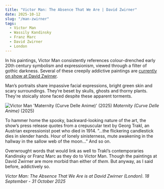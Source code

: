```yaml
---
title: "Victor Man: The Absence That We Are | David Zwirner"
date: 2025-10-12
slug: "/man-zwirner"
tags:
  - Victor Man
  - Wassily Kandinsky
  - Franz Marc
  - David Zwirner
  - London
---
```


In his paintings, Victor Man consistently references colour-drenched early 20th century symbolism and expressionism, viewed through a filter of gothic darkness. Several of these creepily addictive paintings are [currently on show at David Zwirner](https://www.notion.so/Gabriel-28aa2e997bd2806bbc63c2cf2876134e?pvs=21).

Man’s portraits share impassive facial expressions, bright green skin and scary surroundings. They’re beset by skulls, ghosts and thorny plants. They're stoically stone faced despite these apparent torments.

![Victor Man 'Maternity (Curve Delle Anime)' (2025)](/man-zwirner-1.jpg)
_Maternity (Curve Delle Anime)_ (2025)

To hammer home the spooky, backward-looking nature of the art, the show’s press release quotes from a crepuscular text by Georg Trakl, an Austrian expressionist poet who died in 1914. ”…the flickering candlestick dies in slender hands. Hour of lonely sinisterness, mute awakening in the hallway in the sallow web of the moon…” And so on.

Overwrought words that would link as well to Trakl’s contemporaries Kandinsky or Franz Marc as they do to Victor Man. Though the paintings at David Zwirner are more morbid than either of _them_. But anyway, as I said before, addictively so.

_Victor Man: The Absence That We Are is at David Zwirner (London). 18 September - 31 October 2025_
